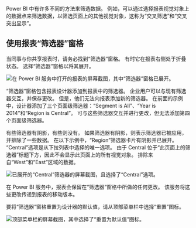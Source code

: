 Power BI 中有许多不同的方法来筛选数据。 例如，可以通过选择报表视觉对象上的数据点来筛选数据，以筛选页面上的其他视觉对象，这称为“交叉筛选”和“交叉突出显示”。

## 使用报表“筛选器”窗格

当同事与你共享报表时，请务必找到“筛选器”窗格。 有时它在报表右侧处于折叠状态。 选择“筛选器”窗格以将其展开。

![在 Power BI 服务中打开的报表的屏幕截图，其中“筛选器”窗格已展开。](https://learn.microsoft.com/zh-cn/power-bi/consumer/media/end-user-report-filter/power-bi-expand-filters-pane.png)

“筛选器”窗格包含报表设计器添加到报表中的筛选器。 企业用户可以与现有筛选器交互，并保存更改。 但是，他们无法向报表添加新的筛选器。 在前面的示例中，设计器添加了三个页面级筛选器：“Segment is All”、“Year is 2014”和“Region is Central”。 可与这些筛选器交互并进行更改，但无法添加第四个页面级筛选器。

有些筛选器有阴影，有些则没有。 如果筛选器有阴影，则表示筛选器已被应用，并排除了一些数据。 在以下示例中，“Region”筛选器卡片有阴影并已展开。 “Central”选项是从下拉列表中选择的唯一选项。 由于 Central 位于“此页面上的筛选器”标题下方，因此不会显示此页面上的所有视觉对象。 排除来自“West”和“East”区域的数据。

![已展开的“Central”筛选器的屏幕截图，且选择了“Central”选项。](https://learn.microsoft.com/zh-cn/power-bi/consumer/media/end-user-report-filter/power-bi-filter-region.png)

在 Power BI 服务中，报表会保留在“筛选器”窗格中所做的任何更改。 该服务将这些更改传递到报表的移动版本。

要将“筛选器”窗格重置为设计器的默认值，请从顶部菜单栏中选择“重置”图标。

![顶部菜单栏的屏幕截图，其中选择了“重置为默认值”图标。](https://learn.microsoft.com/zh-cn/power-bi/consumer/media/end-user-report-filter/power-bi-reset-icon.png)
